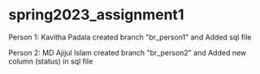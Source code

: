 # spring2023_assignment1
Person 1: Kavitha Padala
created branch "br_person1" and
Added sql file

Person 2: MD Ajijul Islam
created branch "br_person2" and 
Added new column (status) in sql file

